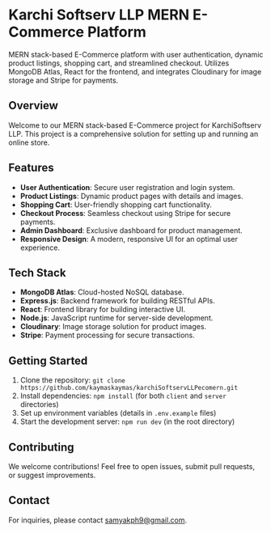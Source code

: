 # Karchi Softserv LLP MERN E-Commerce Platform
MERN stack-based E-Commerce platform with user authentication, dynamic product listings, shopping cart, and streamlined checkout. Utilizes MongoDB Atlas, React for the frontend, and integrates Cloudinary for image storage and Stripe for payments.

## Overview

Welcome to our MERN stack-based E-Commerce project for KarchiSoftserv LLP. This project is a comprehensive solution for setting up and running an online store.

## Features

- **User Authentication**: Secure user registration and login system.
- **Product Listings**: Dynamic product pages with details and images.
- **Shopping Cart**: User-friendly shopping cart functionality.
- **Checkout Process**: Seamless checkout using Stripe for secure payments.
- **Admin Dashboard**: Exclusive dashboard for product management.
- **Responsive Design**: A modern, responsive UI for an optimal user experience.

## Tech Stack

- **MongoDB Atlas**: Cloud-hosted NoSQL database.
- **Express.js**: Backend framework for building RESTful APIs.
- **React**: Frontend library for building interactive UI.
- **Node.js**: JavaScript runtime for server-side development.
- **Cloudinary**: Image storage solution for product images.
- **Stripe**: Payment processing for secure transactions.

## Getting Started

1. Clone the repository: `git clone https://github.com/kaymaskaymas/karchiSoftservLLPecomern.git`
2. Install dependencies: `npm install` (for both `client` and `server` directories)
3. Set up environment variables (details in `.env.example` files)
4. Start the development server: `npm run dev` (in the root directory)

## Contributing

We welcome contributions! Feel free to open issues, submit pull requests, or suggest improvements.


## Contact

For inquiries, please contact samyakph9@gmail.com.
